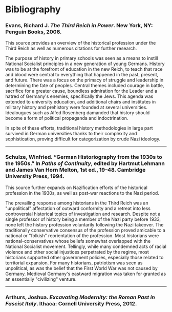 # Bibliography
### Evans, Richard J. *The Third Reich in Power*. New York, NY: Penguin Books, 2006. 
This source provides an overview of the historical profession under the Third Reich as well as numerous citations for further research. 

The purpose of history in primary schools was seen as a means to instill National Socialist principles in a new generation of young Germans. History was to be at the forefront of education in the new Reich, to teach that race and blood were central to everything that happened in the past, present, and future. There was a focus on the primacy of struggle and leadership in determining the fate of peoples. Central themes included courage in battle, sacrifice for a greater cause, boundless admiration for the Leader and a hatred of Germany's enemies, specifically the Jews. This agenda was extended to university education, and additional chairs and institutes in military history and prehistory were founded at several universities. Idealougues such as Alfed Rosenberg damanded that history should become a form of political propaganda and indoctrination.

In spite of these efforts, traditional history methodologies in large part survived in German universities thanks to their complexity and sophistication, proving difficult for categorization by crude Nazi ideology.

---
### Schulze, Winfried. “German Historiography from the 1930s to the 1950s.” In *Paths of Continuity*, edited by Hartmut Lehmann and James Van Horn Melton, 1st ed., 19–48. Cambridge University Press, 1994.
This source further expands on Nazification efforts of the historical profession in the 1930s, as well as post-war reactions to the Nazi period.

The prevailing response among historians in the Third Reich was an "unpolitical" affectation of outward conformity and a retreat into less controversial historical topics of investigation and research. Despite not a single professor of history being a member of the Nazi party before 1933, none left the history profession voluntarily following the Nazi takeover. The traditionally conservative consensus of the profession proved amicable to a national or "folkish" reorientation of the profession. Most historians were national-conservatives whose beliefs somewhat overlapped with the National Socialist movement. Tellingly, while many condemned acts of racial violence and other social injustices perpetrated by the regime, most historians supported other government policies, especially those related to territorial expansion. For many historians, patriotism was seen as unpolitical, as was the belief that the First World War was not caused by Germany. Medieval Germany's eastward migration was taken for granted as an essentially "civilizing" venture.

---
### Arthurs, Joshua. *Excavating Modernity: the Roman Past in Fascist Italy*. Ithaca: Cornell University Press, 2012.
